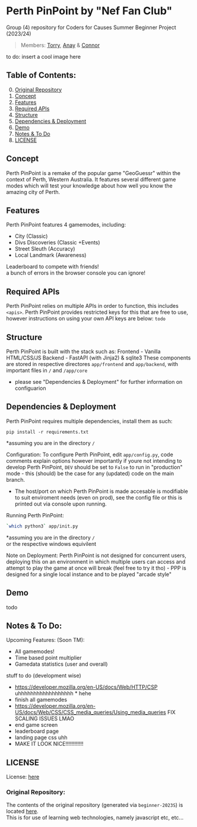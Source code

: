 # Perth PinPoint by "Nef Fan Club"  
Group (4) repository for Coders for Causes Summer Beginner Project (2023/24)  
> Members: [Torry](https://torrytw.ooo), [Anay](https://github.com/Anay-Joshi26) & [Connor](https://github.com/connorstegall77997761125)

to do: insert a cool image here

## Table of Contents:
0. [Original Repository](#original-repository)
1. [Concept](#concept)
2. [Features](#features)
3. [Required APIs](#required-apis)
4. [Structure](#structure)  
5. [Dependencies & Deployment](#dependencies--deployment)
6. [Demo](#demo)  
7. [Notes & To Do](#notes--to-do)
8. [LICENSE](#license)

## Concept
Perth PinPoint is a remake of the popular game "GeoGuessr" within the context of Perth, Western Australia. It features several different game modes which will test your knowledge about how well you know the amazing city of Perth.

## Features
Perth PinPoint features 4 gamemodes, including:
- City (Classic)
- Divs Discoveries (Classic +Events)
- Street Sleuth (Accuracy)
- Local Landmark (Awareness)

Leaderboard to compete with friends!  
a bunch of errors in the browser console you can ignore!

## Required APIs
Perth PinPoint relies on multiple APIs in order to function, this includes `<apis>`. Perth PinPoint provides restricted keys for this that are free to use, however instructions on using your own API keys are below:
`todo`

## Structure
Perth PinPoint is built with the stack such as:
Frontend - Vanilla HTML/CSS/JS
Backend - FastAPI (with Jinja2) & sqlite3
These components are stored in respective directores `app/frontend` and `app/backend`, with important files in `/` and `/app/core`
- please see "Dependencies & Deployment" for further information on configuarion


## Dependencies & Deployment
Perth PinPoint requires multiple dependencies, install them as such: 
```
pip install -r requirements.txt
```
\*assuming you are in the directory `/`  

Configuration:
To configure Perth PinPoint, edit `app/config.py`, code comments explain options however importantly if youre not intending to develop Perth PinPoint, `DEV` should be set to `False` to run in "production" mode - this (should) be the case for any (updated) code on the main branch.
- The host/port on which Perth PinPoint is made accesable is modifiable to suit enviroment needs (even on prod), see the config file or this is printed out via console upon running.

Running Perth PinPoint:
```sh
`which python3` app/init.py
```
\*assuming you are in the directory `/`  
or the respective windows equivilent

Note on Deployment:
Perth PinPoint is not designed for concurrent users, deploying this on an environment in which multiple users can access and attempt to play the game at once will break (feel free to try it tho) - PPP is designed for a single local instance and to be played "arcade style"

## Demo
todo

## Notes & To Do:

Upcoming Features: (Soon TM):
- All gamemodes!
- Time based point multiplier
- Gamedata statistics (user and overall)

stuff to do (development wise)
- https://developer.mozilla.org/en-US/docs/Web/HTTP/CSP uhhhhhhhhhhhhhhhhhh * hehe
- finish all gamemodes
- https://developer.mozilla.org/en-US/docs/Web/CSS/CSS_media_queries/Using_media_queries FIX SCALING ISSUES LMAO
- end game screen
- leaderboard page
- landing page css uhh
- MAKE IT LOOK NICE!!!!!!!!!!!!

## LICENSE
License: [here](/LICENSE)

### Original Repository:
The contents of the original repository (generated via `beginner-2023S`) is located [here](/beginner-2023summer-g4.bak/).  
This is for use of learning web technologies, namely javascript etc, etc...

